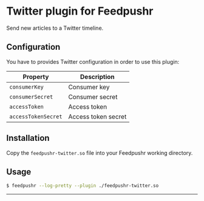 # Twitter plugin for Feedpushr

Send new articles to a Twitter timeline.

## Configuration

You have to provides Twitter configuration in order to use this plugin:

| Property | Description |
|----------|-------------|
| `consumerKey` | Consumer key |
| `consumerSecret` | Consumer secret |
| `accessToken` | Access token |
| `accessTokenSecret` | Access token secret |

## Installation

Copy the `feedpushr-twitter.so` file into your Feedpushr working directory.

## Usage

```bash
$ feedpushr --log-pretty --plugin ./feedpushr-twitter.so
```

---

